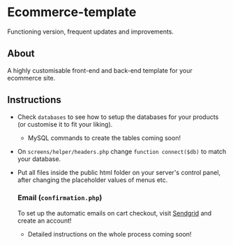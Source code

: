 # Ecommerce-template

Functioning version, frequent updates and improvements.

## About

A highly customisable front-end and back-end template for your ecommerce site.

## Instructions

- Check `databases` to see how to setup the databases for your products (or customise it to fit your liking).
  - MySQL commands to create the tables coming soon!
- On `screens/helper/headers.php` change `function connect($db)` to match your database.
- Put all files inside the public html folder on your server's control panel, after changing the placeholder values of menus etc.

  ### Email (`confirmation.php`)

  To set up the automatic emails on cart checkout, visit [Sendgrid](https://sendgrid.com/) and create an account!
  - Detailed instructions on the whole process coming soon!  
